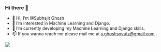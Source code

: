### Hi there 👋
- 👋 Hi, I’m @Subhajit Ghosh
- 👀 I’m interested in Machine Learning and Django.
- 🌱 I’m currently developing my Machine Learning and Django skills.
- 📫 If you wanna reach me please mail me at s.ghoshsovutz@gmail.com .
<img src = "https://github-readme-stats.vercel.app/api/top-langs/?username=gsub17&theme=dark&hide_langs_below=1"/>

<!--
**gsub17/gsub17** is a ✨ _special_ ✨ repository because its `README.md` (this file) appears on your GitHub profile.

Here are some ideas to get you started:

- 🔭 I’m currently working on ...
- 🌱 I’m currently learning ...
- 👯 I’m looking to collaborate on ...
- 🤔 I’m looking for help with ...
- 💬 Ask me about ...
- 📫 How to reach me: ...
- 😄 Pronouns: ...
- ⚡ Fun fact: ...
-->
